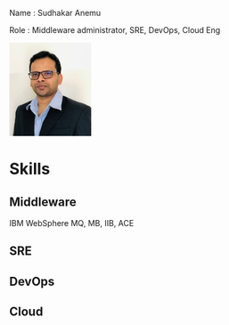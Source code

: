 Name : Sudhakar Anemu

Role : Middleware administrator, SRE, DevOps, Cloud Eng

![1729717071452](image/SudhakarAnemu/1729717071452.png)

# Skills

## Middleware

IBM WebSphere MQ, MB, IIB, ACE

## SRE

## DevOps

## Cloud
